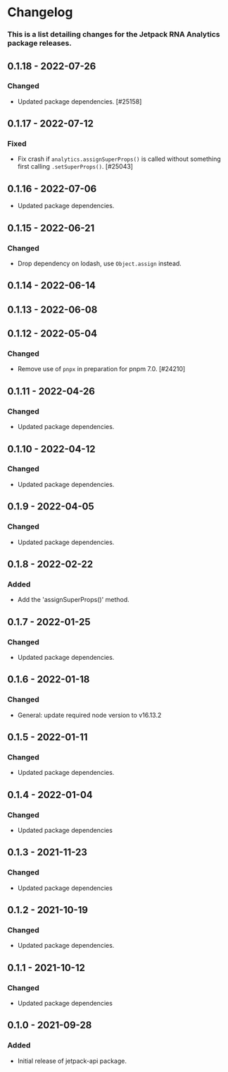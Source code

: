 # Changelog

### This is a list detailing changes for the Jetpack RNA Analytics package releases.

## 0.1.18 - 2022-07-26
### Changed
- Updated package dependencies. [#25158]

## 0.1.17 - 2022-07-12
### Fixed
- Fix crash if `analytics.assignSuperProps()` is called without something first calling `.setSuperProps()`. [#25043]

## 0.1.16 - 2022-07-06

- Updated package dependencies.

## 0.1.15 - 2022-06-21
### Changed
- Drop dependency on lodash, use `Object.assign` instead.

## 0.1.14 - 2022-06-14

## 0.1.13 - 2022-06-08

## 0.1.12 - 2022-05-04
### Changed
- Remove use of `pnpx` in preparation for pnpm 7.0. [#24210]

## 0.1.11 - 2022-04-26
### Changed
- Updated package dependencies.

## 0.1.10 - 2022-04-12
### Changed
- Updated package dependencies.

## 0.1.9 - 2022-04-05
### Changed
- Updated package dependencies.

## 0.1.8 - 2022-02-22
### Added
- Add the 'assignSuperProps()' method.

## 0.1.7 - 2022-01-25
### Changed
- Updated package dependencies.

## 0.1.6 - 2022-01-18
### Changed
- General: update required node version to v16.13.2

## 0.1.5 - 2022-01-11
### Changed
- Updated package dependencies.

## 0.1.4 - 2022-01-04
### Changed
- Updated package dependencies

## 0.1.3 - 2021-11-23
### Changed
- Updated package dependencies

## 0.1.2 - 2021-10-19
### Changed
- Updated package dependencies.

## 0.1.1 - 2021-10-12
### Changed
- Updated package dependencies

## 0.1.0 - 2021-09-28
### Added
- Initial release of jetpack-api package.
